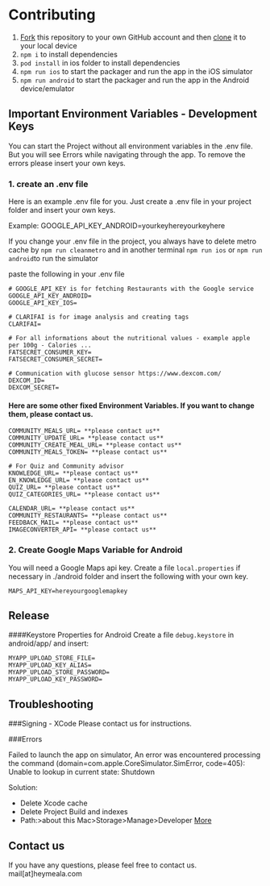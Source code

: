 # Contributing

1. [Fork](https://help.github.com/articles/fork-a-repo/) this repository to your own GitHub account and then [clone](https://help.github.com/articles/cloning-a-repository/) it to your local device
2. `npm i` to install dependencies
3. `pod install` in ios folder to install dependencies
4. `npm run ios` to start the packager and run the app in the iOS simulator
5. `npm run android` to start the packager and run the app in the Android device/emulator

## Important Environment Variables - Development Keys
You can start the Project without all environment variables in the .env file. But you will see Errors while navigating through the
app. To remove the errors please insert your own keys.
### 1. create an .env file
Here is an example .env file for you. Just create a .env file in your project folder and insert your own keys.

Example: GOOGLE_API_KEY_ANDROID=yourkeyhereyourkeyhere

If you change your .env file in the project, you always have to delete metro cache by
`npm run cleanmetro` and in another terminal `npm run ios` or `npm run android`to run the simulator

paste the following in your .env file
```
# GOOGLE_API_KEY is for fetching Restaurants with the Google service
GOOGLE_API_KEY_ANDROID=
GOOGLE_API_KEY_IOS=

# CLARIFAI is for image analysis and creating tags
CLARIFAI=

# For all informations about the nutritional values - example apple per 100g - Calories ...
FATSECRET_CONSUMER_KEY= 
FATSECRET_CONSUMER_SECRET=

# Communication with glucose sensor https://www.dexcom.com/
DEXCOM_ID=
DEXCOM_SECRET=
```

#### Here are some other fixed Environment Variables. If you want to change them, please contact us.

```
COMMUNITY_MEALS_URL= **please contact us**
COMMUNITY_UPDATE_URL= **please contact us**
COMMUNITY_CREATE_MEAL_URL= **please contact us**
COMMUNITY_MEALS_TOKEN= **please contact us**

# For Quiz and Community advisor
KNOWLEDGE_URL= **please contact us**
EN_KNOWLEDGE_URL= **please contact us**
QUIZ_URL= **please contact us**
QUIZ_CATEGORIES_URL= **please contact us**

CALENDAR_URL= **please contact us**
COMMUNITY_RESTAURANTS= **please contact us**
FEEDBACK_MAIL= **please contact us**
IMAGECONVERTER_API= **please contact us**
```
### 2. Create Google Maps Variable for Android
You will need a Google Maps api key.
Create a file `local.properties` if necessary in ./android folder and insert the following with your own key.
```
MAPS_API_KEY=hereyourgooglemapkey
```


## Release 
####Keystore Properties for Android
Create a file `debug.keystore` in android/app/ and insert:
```
MYAPP_UPLOAD_STORE_FILE=
MYAPP_UPLOAD_KEY_ALIAS=
MYAPP_UPLOAD_STORE_PASSWORD=
MYAPP_UPLOAD_KEY_PASSWORD=
```

## Troubleshooting
###Signing - XCode
Please contact us for instructions.

###Errors

Failed to launch the app on simulator, An error was encountered processing the command (domain=com.apple.CoreSimulator.SimError, code=405):
Unable to lookup in current state: Shutdown

Solution:
- Delete Xcode cache
- Delete Project Build and indexes
- Path:>about this Mac>Storage>Manage>Developer
[More](https://stackoverflow.com/questions/69312343/build-error-domain-com-apple-coresimulator-simerror-code-405)

## Contact us
If you have any questions, please feel free to contact us. mail[at]heymeala.com